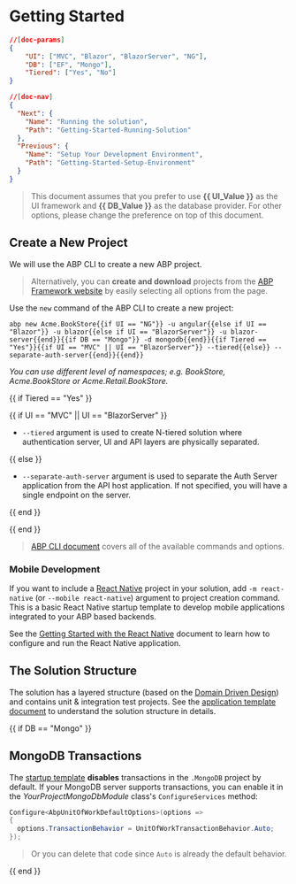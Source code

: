 # Getting Started

````json
//[doc-params]
{
    "UI": ["MVC", "Blazor", "BlazorServer", "NG"],
    "DB": ["EF", "Mongo"],
    "Tiered": ["Yes", "No"]
}
````
````json
//[doc-nav]
{
  "Next": {
    "Name": "Running the solution",
    "Path": "Getting-Started-Running-Solution"
  },
  "Previous": {
    "Name": "Setup Your Development Environment",
    "Path": "Getting-Started-Setup-Environment"
  }
}
````

> This document assumes that you prefer to use **{{ UI_Value }}** as the UI framework and **{{ DB_Value }}** as the database provider. For other options, please change the preference on top of this document.

## Create a New Project

We will use the ABP CLI to create a new ABP project.

> Alternatively, you can **create and download** projects from the [ABP Framework website](https://abp.io/get-started) by easily selecting all options from the page.

Use the `new` command of the ABP CLI to create a new project:

````shell
abp new Acme.BookStore{{if UI == "NG"}} -u angular{{else if UI == "Blazor"}} -u blazor{{else if UI == "BlazorServer"}} -u blazor-server{{end}}{{if DB == "Mongo"}} -d mongodb{{end}}{{if Tiered == "Yes"}}{{if UI == "MVC" || UI == "BlazorServer"}} --tiered{{else}} --separate-auth-server{{end}}{{end}}
````

*You can use different level of namespaces; e.g. BookStore, Acme.BookStore or Acme.Retail.BookStore.* 

{{ if Tiered == "Yes" }}

{{ if UI == "MVC" || UI == "BlazorServer" }}

* `--tiered` argument is used to create N-tiered solution where authentication server, UI and API layers are physically separated.

{{ else }}

* `--separate-auth-server` argument is used to separate the Auth Server application from the API host application. If not specified, you will have a single endpoint on the server.

{{ end }}

{{ end }}

> [ABP CLI document](./CLI.md) covers all of the available commands and options.

### Mobile Development

If you want to include a [React Native](https://reactnative.dev/) project in your solution, add `-m react-native` (or `--mobile react-native`) argument to project creation command. This is a basic React Native startup template to develop mobile applications integrated to your ABP based backends.

See the [Getting Started with the React Native](Getting-Started-React-Native.md) document to learn how to configure and run the React Native application.

## The Solution Structure

The solution has a layered structure (based on the [Domain Driven Design](Domain-Driven-Design.md)) and contains unit & integration test projects. See the [application template document](Startup-Templates/Application.md) to understand the solution structure in details. 

{{ if DB == "Mongo" }}

## MongoDB Transactions

The [startup template](Startup-Templates/Index.md) **disables** transactions in the `.MongoDB` project by default. If your MongoDB server supports transactions, you can enable it in the *YourProjectMongoDbModule* class's `ConfigureServices` method:

  ```csharp
Configure<AbpUnitOfWorkDefaultOptions>(options =>
{
    options.TransactionBehavior = UnitOfWorkTransactionBehavior.Auto;
});
  ```

> Or you can delete that code since `Auto` is already the default behavior.

{{ end }}